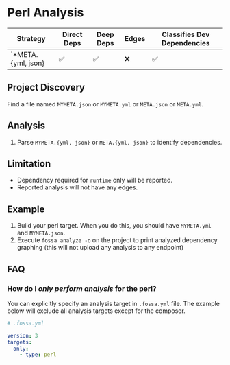 # Perl Analysis

| Strategy           | Direct Deps        | Deep Deps          | Edges | Classifies Dev Dependencies |
| ------------------ | ------------------ | ------------------ | ----- | --------------------------- |
| `*META.{yml, json} | :white_check_mark: | :white_check_mark: | :x:   | :white_check_mark:          |

## Project Discovery

Find a file named `MYMETA.json` or `MYMETA.yml` or `META.json` or `META.yml`.

## Analysis

1. Parse `MYMETA.{yml, json}` or `META.{yml, json}` to identify dependencies.

## Limitation

- Dependency required for `runtime` only will be reported.
- Reported analysis will not have any edges.

## Example 

1. Build your perl target. When you do this, you should have `MYMETA.yml` and `MYMETA.json`.
2. Execute `fossa analyze -o` on the project to print analyzed dependency graphing (this will not upload any analysis to any endpoint)

## FAQ

### How do I *only perform analysis* for the perl?

You can explicitly specify an analysis target in `.fossa.yml` file. The example below will exclude all analysis targets except for the composer. 

```yaml
# .fossa.yml 

version: 3
targets:
  only:
    - type: perl
```